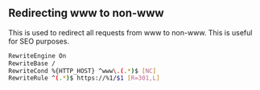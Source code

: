 ## Redirecting www to non-www
This is used to redirect all requests from www to non-www. This is useful for SEO purposes.

```bash
RewriteEngine On
RewriteBase /
RewriteCond %{HTTP_HOST} ^www\.(.*)$ [NC]
RewriteRule ^(.*)$ https://%1/$1 [R=301,L]
```
